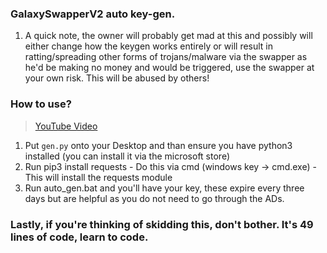 ### GalaxySwapperV2 auto key-gen. 

1. A quick note, the owner will probably get mad at this and possibly will either change how the keygen works entirely or will result in ratting/spreading other forms of trojans/malware via the swapper as he'd be making no money and would be triggered, use the swapper at your own risk. This will be abused by others!

### How to use?

> <a href=https://youtu.be/qB0fODNMi08>YouTube Video</a>
1. Put `gen.py` onto your Desktop and than ensure you have python3 installed (you can install it via the microsoft store) 
2. Run pip3 install requests - Do this via cmd (windows key -> cmd.exe) - This will install the requests module
3. Run auto_gen.bat and you'll have your key, these expire every three days but are helpful as you do not need to go through the ADs.

### Lastly, if you're thinking of skidding this, don't bother. It's 49 lines of code, learn to code.
